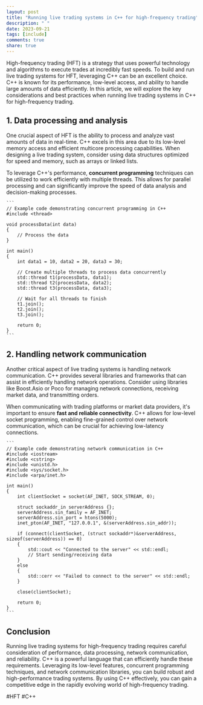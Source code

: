 ```yaml
---
layout: post
title: "Running live trading systems in C++ for high-frequency trading"
description: " "
date: 2023-09-21
tags: [include]
comments: true
share: true
---
```


High-frequency trading (HFT) is a strategy that uses powerful technology and algorithms to execute trades at incredibly fast speeds. To build and run live trading systems for HFT, leveraging C++ can be an excellent choice. C++ is known for its performance, low-level access, and ability to handle large amounts of data efficiently. In this article, we will explore the key considerations and best practices when running live trading systems in C++ for high-frequency trading.

## 1. Data processing and analysis

One crucial aspect of HFT is the ability to process and analyze vast amounts of data in real-time. C++ excels in this area due to its low-level memory access and efficient multicore processing capabilities. When designing a live trading system, consider using data structures optimized for speed and memory, such as arrays or linked lists.

To leverage C++'s performance, **concurrent programming** techniques can be utilized to work efficiently with multiple threads. This allows for parallel processing and can significantly improve the speed of data analysis and decision-making processes.

	```
	// Example code demonstrating concurrent programming in C++
	#include <thread>
	
	void processData(int data)
	{
	    // Process the data
	}
	
	int main()
	{
	    int data1 = 10, data2 = 20, data3 = 30;
	
	    // Create multiple threads to process data concurrently
	    std::thread t1(processData, data1);
	    std::thread t2(processData, data2);
	    std::thread t3(processData, data3);
	
	    // Wait for all threads to finish
	    t1.join();
	    t2.join();
	    t3.join();
	
	    return 0;
	}
	```

## 2. Handling network communication

Another critical aspect of live trading systems is handling network communication. C++ provides several libraries and frameworks that can assist in efficiently handling network operations. Consider using libraries like Boost.Asio or Poco for managing network connections, receiving market data, and transmitting orders.

When communicating with trading platforms or market data providers, it's important to ensure **fast and reliable connectivity**. C++ allows for low-level socket programming, enabling fine-grained control over network communication, which can be crucial for achieving low-latency connections.

	```
	// Example code demonstrating network communication in C++
	#include <iostream>
	#include <cstring>
	#include <unistd.h>
	#include <sys/socket.h>
	#include <arpa/inet.h>
	
	int main()
	{
	    int clientSocket = socket(AF_INET, SOCK_STREAM, 0);
	
	    struct sockaddr_in serverAddress {};
	    serverAddress.sin_family = AF_INET;
	    serverAddress.sin_port = htons(5000);
	    inet_pton(AF_INET, "127.0.0.1", &(serverAddress.sin_addr));
	
	    if (connect(clientSocket, (struct sockaddr*)&serverAddress, sizeof(serverAddress)) == 0)
	    {
	        std::cout << "Connected to the server" << std::endl;
	        // Start sending/receiving data
	    }
	    else
	    {
	        std::cerr << "Failed to connect to the server" << std::endl;
	    }
	
	    close(clientSocket);
	
	    return 0;
	}
	```

## Conclusion

Running live trading systems for high-frequency trading requires careful consideration of performance, data processing, network communication, and reliability. C++ is a powerful language that can efficiently handle these requirements. Leveraging its low-level features, concurrent programming techniques, and network communication libraries, you can build robust and high-performance trading systems. By using C++ effectively, you can gain a competitive edge in the rapidly evolving world of high-frequency trading.

#HFT #C++